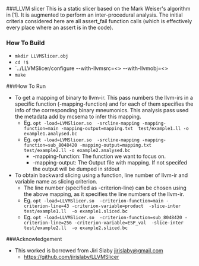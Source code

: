 ###LLVM slicer
This is a static slicer based on the Mark Weiser's algorithm in [1]. It is
augmented to perform an inter-procedural analysis. The initial criteria
considered here are all assert_fail function calls (which is effectively every
place where an assert is in the code).

### How To Build
  - `mkdir LLVMSlicer.obj`
  - `cd !$`
  - `../LLVMSlicer/configure --with-llvmsrc=<> --with-llvmobj=<>
  - `make`

###How To Run
  - To get a mapping of binary to llvm-ir. This pass numbers the llvm-irs in a specific function (-mapping-function) and for each of them specifies the info of the corresponding binary mneumonics. This analysis pass used the metadata add by mcsema to infer this mapping.
    * Eg. `opt -load=LVMSlicer.so  -srcline-mapping -mapping-function=main -mapping-output=mapping.txt  test/example1.ll -o example1.analysed.bc` 
    * Eg. `opt -load=LVMSlicer.so  -srcline-mapping -mapping-function=sub_8048420 -mapping-output=mapping.txt  test/example2.ll -o example2.analysed.bc` 
      * -mapping-function: The function we want to focus on.
      * -mapping-output: The Output file with mapping. If not specifed the output will be dumped in stdout
  -  To obtain backward slicing using a function, line number of llvm-ir and variable name as slicing criterion. 
      * The line number (specified as -criterion-line) can be chosen using the above mapping, as it specifies the line numbers of the llvm-ir.
      * Eg. `opt -load=LLVMSlicer.so  -criterion-function=main -criterion-line=43 -criterion-variable=product  -slice-inter  test/example1.ll  -o example1.sliced.bc`
      * Eg. `opt -load=LLVMSlicer.so  -criterion-function=sub_8048420 -criterion-line=256 -criterion-variable=ESP_val  -slice-inter  test/example2.ll  -o example2.sliced.bc`



###Acknowledgement
- This worked is borrowed from Jiri Slaby <jirislaby@gmail.com>
  * https://github.com/jirislaby/LLVMSlicer

